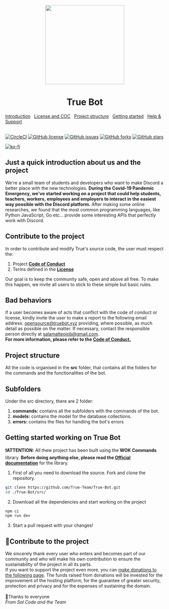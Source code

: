 <p align="center">
    <img src="https://user-images.githubusercontent.com/60041565/140761651-b0647960-2384-4f96-a749-544247fa54b9.png" width="250">
    <br>
</p>

<h1 align="center">True Bot</h1>
<a href="#introduction">Introduction</a>&nbsp;&nbsp;
<a href="#license-and-coc">License and COC</a>&nbsp;&nbsp;
<a href="#project-structure">Project structure</a>&nbsp;&nbsp;
<a href="#getting-started">Getting started</a>&nbsp;&nbsp;
<a href="#contribute">Help & Support</a>&nbsp;&nbsp;
<br>
<br>

[![CircleCI](https://circleci.com/gh/True-Team/True-Bot/tree/main.svg?style=svg)](https://circleci.com/gh/True-Team/True-Bot/tree/main)
<a href="https://github.com/True-Team/True-Bot/blob/master/LICENSE"><img alt="GitHub license" src="https://img.shields.io/github/license/True-Team/True-Bot"></a>
<a href="https://github.com/True-Team/True-Bot/issues"><img alt="GitHub issues" src="https://img.shields.io/github/issues/True-Team/True-Bot"></a>
<a href="https://github.com/True-Team/True-Bot/network"><img alt="GitHub forks" src="https://img.shields.io/github/forks/True-Team/True-Bot"></a>
<a href="https://github.com/True-Team/True-Bot/stargazers"><img alt="GitHub stars" src="https://img.shields.io/github/stars/True-Team/True-Bot"></a>

[![ko-fi](https://ko-fi.com/img/githubbutton_sm.svg)](https://ko-fi.com/Y8Y04GBML)

<section class="introduction">
	<h1>Just a quick introduction about us and the project</h1>
	<p>We're a small team of students and developers who want to make Discord a better place with the new technologies.
		<b>During the Covid-19 Pandemic Emergency, we've started working on a project that could help students,
			teachers,
			workers, employees and employers to interact in the easiest way possible with the Discord platform.</b>
		After making
		some online researches, we found that the most common programming languages, like Python JavaScript, Go etc...
		provide some interesting APIs that perfectly work with Discord.
	</p>
</section>

<section id="license-and-coc">
    <h1>Contribute to the project</h1>
    <p>In order to contribute and modify True's source code, the user must respect the:
    <ol>
        <li>Project <a href="https://github.com/True-Team/True-Bot/blob/master/CODE_OF_CONDUCT.md"> <b>Code of
                    Conduct</b></a></li>
        <li>Terms defined in the <a href="https://github.com/True-Team/True-Bot/blob/master/LICENSE"><b>License</b></a>
        </li>
    </ol>
    Our goal is to keep the community safe, open and above all free. To make this happen, we invite all users to stick
    to these simple but basic rules.
    </p>
    <h2>Bad behaviors</h2>
    <p>If a user becomes aware of acts that conflict with the code of conduct or license, kindly invite the user to make
        a report to the following email address: <a href="mailto:opensource@truebot.xyz">opensource@truebot.xyz</a> providing, where possible, as much detail as
        possible on the matter. If necessary, contact the responsible person directly at <a href="mailto:salamatteojob@gmail.com">salamatteojob@gmail.com</a>. 
        <br><b>For more information, please refer to the <a href="https://github.com/True-Team/True-Bot/blob/master/CODE_OF_CONDUCT.md">Code of Conduct.</a></b></p>

</section>

<section id="project-structure">
	<h1>Project structure</h1>
	<p>All the code is organised in the <b>src</b> folder, that contains all the folders for the commands and the
		functionalities of the bot.</p>
    <h2>Subfolders</h2>
    <p>Under the src directory, there are 2 folder:
    <ol>
    	<li><b>commands:</b> contains all the subfolders with the commands of the bot.</li>
    	<li><b>models:</b> contains the model for the database collections.</li>
    	<li><b>errors:</b> contains the files for handling the bot's errors</li>
    </ol>
    </p>

</section>

<section id="getting-started">
	<h1>Getting started working on True Bot</h1>
    <p><b>❗ATTENTION:</b> All thew project has been built using the <b>WOK Commands</b> library. <b>Before doing anything else, please read the <a href="https://docs.wornoffkeys.com">Official documentation</b></a> for the library.</p>
</section>

1. First of all you need to download the source. Fork and clone the repository.

```bash
git clone https://github.com/True-Team/True-Bot.git
cd ./True-Bot/src/
```

2. Download all the dependencies and start working on the project

```bash
npm ci
npm run dev
```

3. Start a pull request with your changes!

<section id="contribute">
    <h1>🧡Contribute to the project</h1>
    <p>We sincerely thank every user who enters and becomes part of our community and who will make his own contribution
        to ensure the sustainability of the project in all its parts.<br>
        If you want to support the project even more, you can <a href="https://ko-fi.com/salcode">make donations to the
            following page</a>.
        The funds raised from donations will be invested for the improvement of the hosting platform, for the
        guarantee
        of greater security, protection and privacy and for the expenses of sustaining the domain.<br><br>🧡Thanks to everyone<br><em>From Sal Code and the Team</em></p>
</section>
